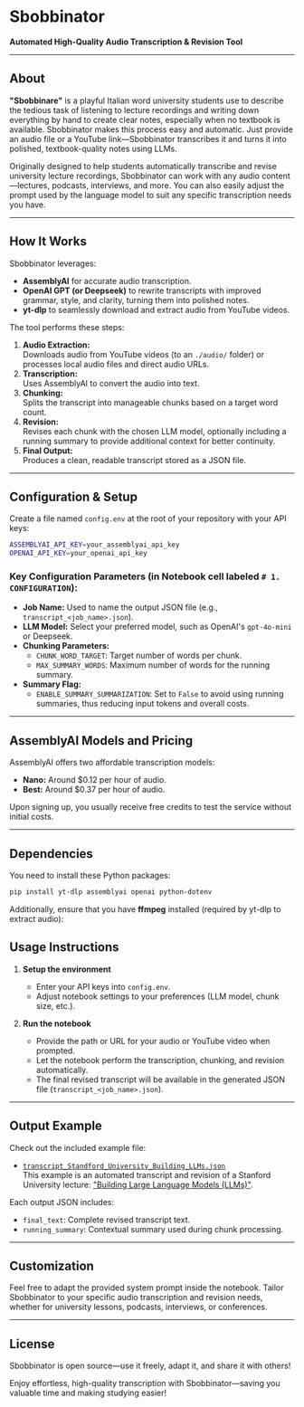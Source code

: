# Sbobbinator

**Automated High-Quality Audio Transcription & Revision Tool**

---

## About

**"Sbobbinare"** is a playful Italian word university students use to describe the tedious task of listening to lecture recordings and writing down everything by hand to create clear notes, especially when no textbook is available. Sbobbinator makes this process easy and automatic. Just provide an audio file or a YouTube link—Sbobbinator transcribes it and turns it into polished, textbook-quality notes using LLMs.  

Originally designed to help students automatically transcribe and revise university lecture recordings, Sbobbinator can work with any audio content—lectures, podcasts, interviews, and more. You can also easily adjust the prompt used by the language model to suit any specific transcription needs you have.

---

## How It Works

Sbobbinator leverages:

- **AssemblyAI** for accurate audio transcription.
- **OpenAI GPT (or Deepseek)** to rewrite transcripts with improved grammar, style, and clarity, turning them into polished notes.
- **yt-dlp** to seamlessly download and extract audio from YouTube videos.

The tool performs these steps:

1. **Audio Extraction:**  
   Downloads audio from YouTube videos (to an `./audio/` folder) or processes local audio files and direct audio URLs.
2. **Transcription:**  
   Uses AssemblyAI to convert the audio into text.
3. **Chunking:**  
   Splits the transcript into manageable chunks based on a target word count.
4. **Revision:**  
   Revises each chunk with the chosen LLM model, optionally including a running summary to provide additional context for better continuity.
5. **Final Output:**  
   Produces a clean, readable transcript stored as a JSON file.

---

## Configuration & Setup

Create a file named `config.env` at the root of your repository with your API keys:

```bash
ASSEMBLYAI_API_KEY=your_assemblyai_api_key
OPENAI_API_KEY=your_openai_api_key
```

### Key Configuration Parameters (in Notebook cell labeled `# 1. CONFIGURATION`):

- **Job Name:** Used to name the output JSON file (e.g., `transcript_<job_name>.json`).
- **LLM Model:** Select your preferred model, such as OpenAI's `gpt-4o-mini` or Deepseek.
- **Chunking Parameters:**  
  - `CHUNK_WORD_TARGET`: Target number of words per chunk.
  - `MAX_SUMMARY_WORDS`: Maximum number of words for the running summary.
- **Summary Flag:**  
  - `ENABLE_SUMMARY_SUMMARIZATION`: Set to `False` to avoid using running summaries, thus reducing input tokens and overall costs.

---

## AssemblyAI Models and Pricing

AssemblyAI offers two affordable transcription models:

- **Nano:** Around $0.12 per hour of audio.
- **Best:** Around $0.37 per hour of audio.

Upon signing up, you usually receive free credits to test the service without initial costs.

---

## Dependencies

You need to install these Python packages:

```bash
pip install yt-dlp assemblyai openai python-dotenv
```

Additionally, ensure that you have **ffmpeg** installed (required by yt-dlp to extract audio):

## Usage Instructions

1. **Setup the environment**  
   - Enter your API keys into `config.env`.
   - Adjust notebook settings to your preferences (LLM model, chunk size, etc.).

2. **Run the notebook**  
   - Provide the path or URL for your audio or YouTube video when prompted.
   - Let the notebook perform the transcription, chunking, and revision automatically.
   - The final revised transcript will be available in the generated JSON file (`transcript_<job_name>.json`).

---

## Output Example

Check out the included example file:

- [`transcript_Standford_University_Building_LLMs.json`](transcript_Standford_University_Building_LLMs.json)  
  This example is an automated transcript and revision of a Stanford University lecture: ["Building Large Language Models (LLMs)"](https://www.youtube.com/watch?v=9vM4p9NN0Ts&t=28s&pp=ygUHbWl0IGxsbQ%3D%3D).

Each output JSON includes:

- `final_text`: Complete revised transcript text.
- `running_summary`: Contextual summary used during chunk processing.

---

## Customization

Feel free to adapt the provided system prompt inside the notebook. Tailor Sbobbinator to your specific audio transcription and revision needs, whether for university lessons, podcasts, interviews, or conferences.

---

## License

Sbobbinator is open source—use it freely, adapt it, and share it with others!

Enjoy effortless, high-quality transcription with Sbobbinator—saving you valuable time and making studying easier!
